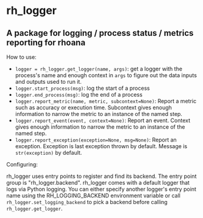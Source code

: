 # rh_logger
## A package for logging / process status / metrics reporting for rhoana

How to use:

* `logger = rh_logger.get_logger(name, args)`: get a logger with the process's name and enough context in `args` to figure out the data inputs and outputs used to run it.
* `logger.start_process(msg)`: log the start of a process
* `logger.end_process(msg)`: log the end of a process
* `logger.report_metric(name, metric, subcontext=None)`: Report a metric such as accuracy or execution time. Subcontext gives enough information to narrow the metric to an instance of the named step.
* `logger.report_event(event, context=None)`: Report an event.  Context gives enough information to narrow the metric to an instance of the named step.
* `logger.report_exception(exception=None, msg=None)`: Report an exception. Exception is last exception thrown by default. Message is `str(exception)` by default.

Configuring:

rh_logger uses entry points to register and find its backend. The entry point
group is "rh_logger.backend". rh_logger comes with a default logger that logs
via Python logging. You can either specify another logger's entry point name
using the RH_LOGGING_BACKEND environment variable or call
`rh_logger.set_logging_backend` to pick a backend before calling
`rh_logger.get_logger`.
